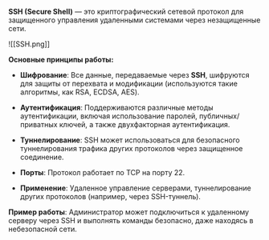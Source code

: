 **SSH (Secure Shell)** — это криптографический сетевой протокол для защищенного управления удаленными системами через незащищенные сети.

![[SSH.png]]

**Основные принципы работы:**

- **Шифрование**: Все данные, передаваемые через **SSH**, шифруются для защиты от перехвата и модификации (используются такие алгоритмы, как RSA, ECDSA, AES).

- **Аутентификация**: Поддерживаются различные методы аутентификации, включая использование паролей, публичных/приватных ключей, а также двухфакторная аутентификация.

- **Туннелирование**: SSH может использоваться для безопасного туннелирования трафика других протоколов через защищенное соединение.

- **Порты**: Протокол работает по TCP на порту 22.

- **Применение**: Удаленное управление серверами, туннелирование других протоколов (например, через SSH-туннель).

**Пример работы**: Администратор может подключиться к удаленному серверу через SSH и выполнять команды безопасно, даже находясь в небезопасной сети.